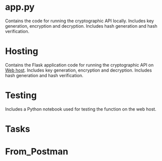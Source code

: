 # app.py
Contains the code for running the cryptographic API locally. 
Includes key generation, encryption and decryption.
Includes hash generation and hash verification.

# Hosting
Contains the Flask application code for running the cryptographic API on [Web host](https://pase.pythonanywhere.com/). 
Includes key generation, encryption and decryption.
Includes hash generation and hash verification.

# Testing
Includes a Python notebook used for testing the function on the web host.

# Tasks


# From_Postman
